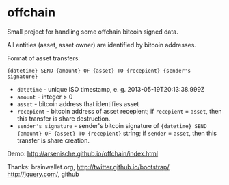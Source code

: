 offchain
========

Small project for handling some offchain bitcoin signed data.

All entities (asset, asset owner) are identified by bitcoin addresses.

Format of asset transfers:

    {datetime} SEND {amount} OF {asset} TO {recepient} {sender's signature}

* `datetime` - unique ISO timestamp, e. g. 2013-05-19T20:13:38.999Z
* `amount` - integer > 0
* `asset` - bitcoin address that identifies asset
* `recepient` - bitcoin address of asset recepient; if `recepient` = `asset`, then this transfer is share destruction.
* `sender's signature` - sender's bitcoin signature of `{datetime} SEND {amount} OF {asset} TO {recepient}` string; if `sender` = `asset`, then this transfer is share creation.

Demo: http://arsenische.github.io/offchain/index.html

Thanks: brainwallet.org, http://twitter.github.io/bootstrap/, http://jquery.com/, github